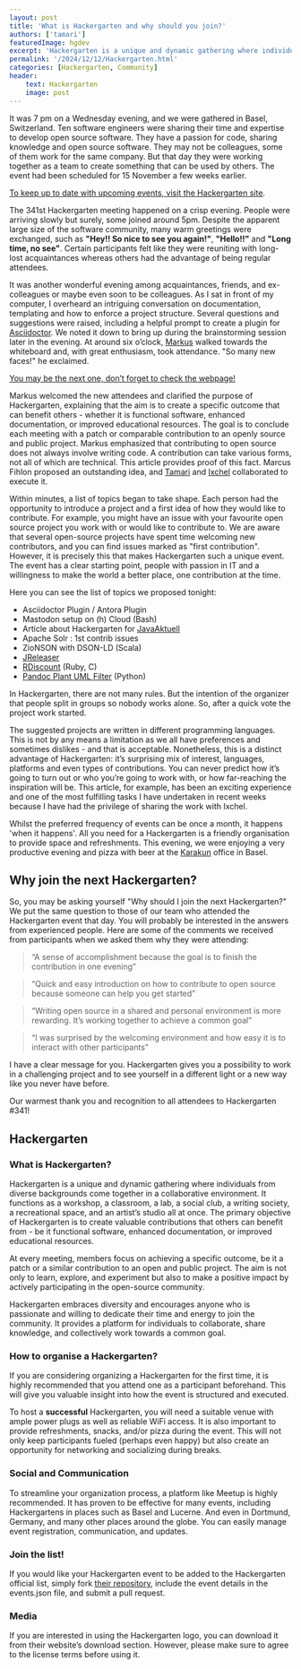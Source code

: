 ```yaml
---
layout: post
title: 'What is Hackergarten and why should you join?'
authors: ['tamari']
featuredImage: hgdev
excerpt: 'Hackergarten is a unique and dynamic gathering where individuals from diverse backgrounds come together in a collaborative environment. The primary objective of Hackergarten is to create valuable contributions that others can benefit from - be it functional software, enhanced documentation, or improved educational resources. Read why you should join the next Hackergarten!'
permalink: '/2024/12/12/Hackergarten.html'
categories: [Hackergarten, Community]
header:
    text: Hackergarten
    image: post
---
```


It was 7 pm on a Wednesday evening, and we were gathered in Basel, Switzerland. Ten software engineers were sharing their time and expertise to develop open source software. They have a passion for code, sharing knowledge and open source software. 
They may not be colleagues, some of them work for the same company. But that day they were working together as a team to create something that can be used by others. The event had been scheduled for 15 November a few weeks earlier. 

[To keep up to date with upcoming events, visit the Hackergarten site](https://www.hackergarten.net/).

The 341st Hackergarten meeting happened on a crisp evening. People were arriving slowly but surely, some joined around 5pm. Despite the apparent large size of the software community, many warm greetings were exchanged, such as **"Hey!! So nice 
to see you again!"**, **"Hello!!"** and **"Long time, no see"**. Certain participants felt like they were reuniting with long-lost acquaintances whereas others had the advantage of being regular attendees. 

It was another wonderful evening among acquaintances, friends, and ex-colleagues or maybe even soon to be colleagues. As I sat in front of my computer, I overheard an intriguing conversation on documentation, templating and how to enforce a 
project structure. Several questions and suggestions were raised, including a helpful prompt to create a plugin for [Asciidoctor](https://asciidoc.org/). We noted it down to bring up during the brainstorming session later in the evening. 
At around six o’clock, [Markus](/people/markus) walked towards the whiteboard and, with great enthusiasm, took attendance. "So many new faces!" he exclaimed. 

[You may be the next one, don’t forget to check the webpage!](https://www.hackergarten.net)

Markus welcomed the new attendees and clarified the purpose of Hackergarten, explaining that the aim is to create a specific outcome that can benefit others - whether it is functional software, enhanced documentation, or improved educational resources. 
The goal is to conclude each meeting with a patch or comparable contribution to an openly source and public project. Markus emphasized that contributing to open source does not always involve writing code. A contribution can take various forms, 
not all of which are technical. This article provides proof of this fact. Marcus Fihlon proposed an outstanding idea, and [Tamari](/people/tamari) and [Ixchel](/people/ixchel) collaborated to execute it.

Within minutes, a list of topics began to take shape. Each person had the opportunity to introduce a project and a first idea of how they would like to contribute. For example, you might have an issue with your favourite open source project you work 
with or would like to contribute to. We are aware that several open-source projects have spent time welcoming new contributors, and you can find issues marked as "first contribution". However, it is precisely this that makes Hackergarten such a unique event. 
The event has a clear starting point, people with passion in IT and a willingness to make the world a better place, one contribution at the time.

Here you can see the list of topics we proposed tonight:

* Asciidoctor Plugin / Antora Plugin
* Mastodon setup on (h) Cloud (Bash)
* Article about Hackergarten for [JavaAktuell](https://www.ijug.eu/de/java-aktuell/zeitschrift/)
* Apache Solr : 1st contrib issues
* ZioNSON with DSON-LD (Scala)
* [JReleaser](https://jreleaser.org)
* [RDiscount](https://github.com/davidfstr/rdiscount) (Ruby, C)
* [Pandoc Plant UML Filter](https://github.com/timofurrer/pandoc-plantuml-filter) (Python)

In Hackergarten, there are not many rules. But the intention of the organizer that people split in groups so nobody works alone. So, after a quick vote the project work started. 

The suggested projects are written in different programming languages. This is not by any means a limitation as we all have preferences and sometimes dislikes - and that is acceptable. Nonetheless, this is a distinct advantage of Hackergarten: 
it’s surprising mix of interest, languages, platforms and even types of contributions. You can never predict how it’s going to turn out or who you’re going to work with, or how far-reaching the inspiration will be. This article, for example, 
has been an exciting experience and one of the most fulfilling tasks I have undertaken in recent weeks because I have had the privilege of sharing the work with Ixchel.

Whilst the preferred frequency of events can be once a month, it happens 'when it happens'. All you need for a Hackergarten is a friendly organisation to provide space and refreshments. This evening, we were enjoying a very productive evening and 
pizza with beer at the [Karakun](https://karakun.com) office in Basel.

## Why join the next Hackergarten?

So, you may be asking yourself "Why should I join the next Hackergarten?" We put the same question to those of our team who attended the Hackergarten event that day. You will probably be interested in the answers from experienced people. 
Here are some of the comments we received from participants when we asked them why they were attending:

> “A sense of accomplishment because the goal is to finish the contribution in one evening”

> “Quick and easy introduction on how to contribute to open source because someone can help you get started”

> “Writing open source in a shared and personal environment is more rewarding. It’s working together to achieve a common goal”

> “I was surprised by the welcoming environment and how easy it is to interact with other participants”

I have a clear message for you. Hackergarten gives you a possibility to work in a challenging project and to see yourself in a different light or a new way like you never have before.

Our warmest thank you and recognition to all attendees to Hackergarten #341!

## Hackergarten

### What is Hackergarten?

Hackergarten is a unique and dynamic gathering where individuals from diverse backgrounds come together in a collaborative environment. It functions as a workshop, a classroom, a lab, a social club, a writing society, a recreational space, and an artist’s studio all at once. The primary objective of Hackergarten is to create valuable contributions that others can benefit from - be it functional software, enhanced documentation, or improved educational resources.

At every meeting, members focus on achieving a specific outcome, be it a patch or a similar contribution to an open and public project. The aim is not only to learn, explore, and experiment but also to make a positive impact by actively participating in the open-source community.

Hackergarten embraces diversity and encourages anyone who is passionate and willing to dedicate their time and energy to join the community. It provides a platform for individuals to collaborate, share knowledge, and collectively work towards a common goal. 

### How to organise a Hackergarten?

If you are considering organizing a Hackergarten for the first time, it is highly recommended that you attend one as a participant beforehand. This will give you valuable insight into how the event is structured and executed.

To host a **successful** Hackergarten, you will need a suitable venue with ample power plugs as well as reliable WiFi access. It is also important to provide refreshments, snacks, and/or pizza during the event. This will not only keep participants fueled (perhaps even happy) but also create an opportunity for networking and socializing during breaks.

### Social and Communication

To streamline your organization process, a platform like Meetup is highly recommended. It has proven to be effective for many events, including Hackergartens in places such as Basel and Lucerne. And even in Dortmund, Germany, and many other places around the globe. You can easily manage event registration, communication, and updates.

### Join the list!

If you would like your Hackergarten event to be added to the Hackergarten official list, simply fork [their repository](https://github.com/hackergarten/hackergarten.github.io/), include the event details in the events.json file, and submit a pull request.

### Media

If you are interested in using the Hackergarten logo, you can download it from their website’s download section. However, please make sure to agree to the license terms before using it.